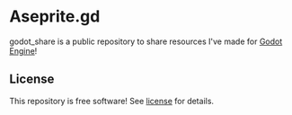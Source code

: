 # Aseprite.gd
godot_share is a public repository to share resources I've made for [Godot Engine](https://github.com/godotengine)!

## License
This repository is free software! See [license](license) for details.